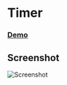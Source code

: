 # Timer
### [Demo](https://wonderful-shirley-af4e13.netlify.com/)
## Screenshot
![Screenshot](https://wonderful-shirley-af4e13.netlify.com/screenshot.png)
